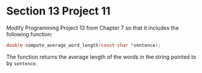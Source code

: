 # Section 13 Project 11

Modify Programming Project 13 from Chapter 7 so that it includes the following function:

```c
double compute_average_word_length(const char *sentence);
```

The function returns the average length of the words in the string pointed to by `sentence`.
